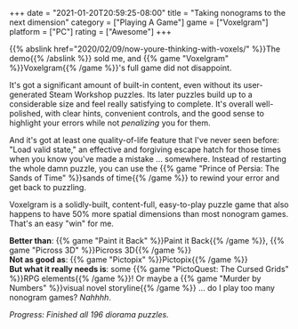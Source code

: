 +++
date = "2021-01-20T20:59:25-08:00"
title = "Taking nonograms to the next dimension"
category = ["Playing A Game"]
game = ["Voxelgram"]
platform = ["PC"]
rating = ["Awesome"]
+++

{{% abslink href="2020/02/09/now-youre-thinking-with-voxels/" %}}The demo{{% /abslink %}} sold me, and {{% game "Voxelgram" %}}Voxelgram{{% /game %}}'s full game did not disappoint.

It's got a significant amount of built-in content, even without its user-generated Steam Workshop puzzles.  Its later puzzles build up to a considerable size and feel really satisfying to complete.  It's overall well-polished, with clear hints, convenient controls, and the good sense to highlight your errors while not <i>penalizing</i> you for them.

And it's got at least one quality-of-life feature that I've never seen before: "Load valid state," an effective and forgiving escape hatch for those times when you know you've made a mistake ... somewhere.  Instead of restarting the whole damn puzzle, you can use the {{% game "Prince of Persia: The Sands of Time" %}}sands of time{{% /game %}} to rewind your error and get back to puzzling.

Voxelgram is a solidly-built, content-full, easy-to-play puzzle game that also happens to have 50% more spatial dimensions than most nonogram games.  That's an easy "win" for me.

<b>Better than</b>: {{% game "Paint it Back" %}}Paint it Back{{% /game %}}, {{% game "Picross 3D" %}}Picross 3D{{% /game %}}  
<b>Not as good as</b>: {{% game "Pictopix" %}}Pictopix{{% /game %}}  
<b>But what it really needs is</b>: some {{% game "PictoQuest: The Cursed Grids" %}}RPG elements{{% /game %}}!  Or maybe a {{% game "Murder by Numbers" %}}visual novel storyline{{% /game %}} ... do I play too many nonogram games?  <i>Nahhhh</i>.

<i>Progress: Finished all 196 diorama puzzles.</i>

